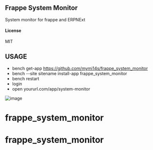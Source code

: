 ## Frappe System Monitor

System monitor for frappe and ERPNExt

#### License

MIT

## USAGE
- bench get-app https://github.com/mymi14s/frappe_system_monitor
- bench --site sitename install-app frappe_system_monitor
- bench restart
- login 
- open yoururl.com/app/system-monitor

![image](https://user-images.githubusercontent.com/10146518/164576659-861f767e-5891-4d0b-8cf6-4ddf981ef310.png)

# frappe_system_monitor
# frappe_system_monitor

